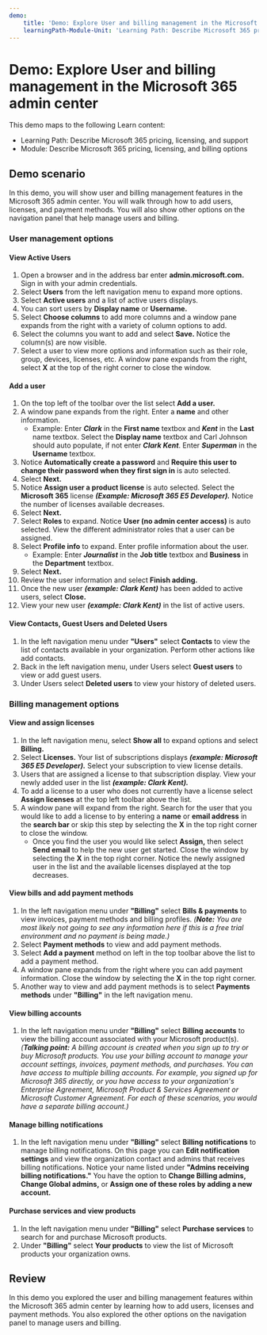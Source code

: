 ```yaml
---
demo:
    title: 'Demo: Explore User and billing management in the Microsoft 365 admin center'
    learningPath-Module-Unit: 'Learning Path: Describe Microsoft 365 pricing, licensing, and support; Module 1: Describe Microsoft 365 pricing, licensing, and billing options'
---
```


# Demo: Explore User and billing management in the Microsoft 365 admin center

This demo maps to the following Learn content:
- Learning Path: Describe Microsoft 365 pricing, licensing, and support
- Module: Describe Microsoft 365 pricing, licensing, and billing options

## Demo scenario
In this demo, you will show user and billing management features in the Microsoft 365 admin center. You will walk through how to add users, licenses, and payment methods. You will also show other options on the navigation panel that help manage users and billing. 

### User management options
#### View Active Users
1. Open a browser and in the address bar enter **admin.microsoft.com.** Sign in with your admin credentials. 
2. Select **Users** from the left navigation menu to expand more options. 
3. Select **Active users** and a list of active users displays. 
4. You can sort users by **Display name** or **Username.**
5. Select **Choose columns** to add more columns and a window pane expands from the right with a variety of column options to add. 
6. Select the columns you want to add and select **Save.** Notice the column(s) are now visible. 
7. Select a user to view more options and information such as their role, group, devices, licenses, etc. A window pane expands from the right, select **X** at the top of the right corner to close the window. 

#### Add a user
1. On the top left of the toolbar over the list select **Add a user.**
2. A window pane expands from the right. Enter a **name** and other information. 
    - Example: Enter _**Clark**_ in the **First name** textbox and _**Kent**_ in the **Last** name textbox. Select the **Display name** textbox and Carl Johnson should auto populate, if not enter _**Clark Kent**_. Enter _**Superman**_ in the **Username** textbox.
3. Notice **Automatically create a password** and **Require this user to change their password when they first sign in** is auto selected. 
4. Select **Next.** 
5. Notice **Assign user a product license** is auto selected. Select the **Microsoft 365** license _**(Example: Microsoft 365 E5 Developer).**_ Notice the number of licenses available decreases. 
6. Select **Next.** 
7. Select **Roles** to expand. Notice **User (no admin center access)** is auto selected. View the different administrator roles that a user can be assigned. 
8. Select **Profile info** to expand. Enter profile information about the user. 
    - Example: Enter _**Journalist**_ in the **Job title** textbox and **Business** in the **Department** textbox.
9. Select **Next.**
10. Review the user information and select **Finish adding.** 
11.	Once the new user _**(example: Clark Kent)**_ has been added to active users, select **Close.** 
12.	View your new user _**(example: Clark Kent)**_ in the list of active users. 

#### View Contacts, Guest Users and Deleted Users
1. In the left navigation menu under **"Users"** select **Contacts** to view the list of contacts available in your organization. Perform other actions like add contacts. 
2. Back in the left navigation menu, under Users select **Guest users** to view or add guest users.
3.	Under Users select **Deleted users** to view your history of deleted users. 

### Billing management options
#### View and assign licenses 
1. In the left navigation menu, select **Show all** to expand options and select **Billing.** 
2. Select **Licenses.** Your list of subscriptions displays _**(example: Microsoft 365 E5 Developer).**_ Select your subscription to view license details. 
3. Users that are assigned a license to that subscription display. View your newly added user in the list _**(example: Clark Kent).**_ 
4. To add a license to a user who does not currently have a license select **Assign licenses** at the top left toolbar above the list. 
5. A window pane will expand from the right. Search for the user that you would like to add a license to by entering a **name** or **email address** in the **search bar** or skip this step by selecting the **X** in the top right corner to close the window.
    - Once you find the user you would like select **Assign,** then select **Send email** to help the new user get started. Close the window by selecting the **X** in the top right corner. Notice the newly assigned user in the list and the available licenses displayed at the top decreases.

#### View bills and add payment methods
1. In the left navigation menu under **"Billing"** select **Bills & payments** to view invoices, payment methods and billing profiles. _(**Note:** You are most likely not going to see any information here if this is a free trial environment and no payment is being made.)_
2. Select **Payment methods** to view and add payment methods. 
3. Select **Add a payment** method on left in the top toolbar above the list to add a payment method. 
4. A window pane expands from the right where you can add payment information. Close the window by selecting the **X** in the top right corner.
5. Another way to view and add payment methods is to select **Payments methods** under **"Billing"** in the left navigation menu.

#### View billing accounts
1. In the left navigation menu under **"Billing"** select **Billing accounts** to view the billing account associated with your Microsoft product(s). _(**Talking point:** A billing account is created when you sign up to try or buy Microsoft products. You use your billing account to manage your account settings, invoices, payment methods, and purchases. You can have access to multiple billing accounts. For example, you signed up for Microsoft 365 directly, or you have access to your organization's Enterprise Agreement, Microsoft Product & Services Agreement or Microsoft Customer Agreement. For each of these scenarios, you would have a separate billing account.)_

#### Manage billing notifications 
1. In the left navigation menu under **"Billing"** select **Billing notifications** to manage billing notifications. On this page you can **Edit notification settings** and view the organization contact and admins that receives billing notifications. Notice your name listed under **"Admins receiving billing notifications."** You have the option to **Change Billing admins, Change Global admins,** or **Assign one of these roles by adding a new account.** 

#### Purchase services and view products
1. In the left navigation menu under **"Billing"** select **Purchase services** to search for and purchase Microsoft products. 
2. Under **"Billing"** select **Your products** to view the list of Microsoft products your organization owns.  

## Review
In this demo you explored the user and billing management features within the Microsoft 365 admin center by learning how to add users, licenses and payment methods. You also explored the other options on the navigation panel to manage users and billing. 
